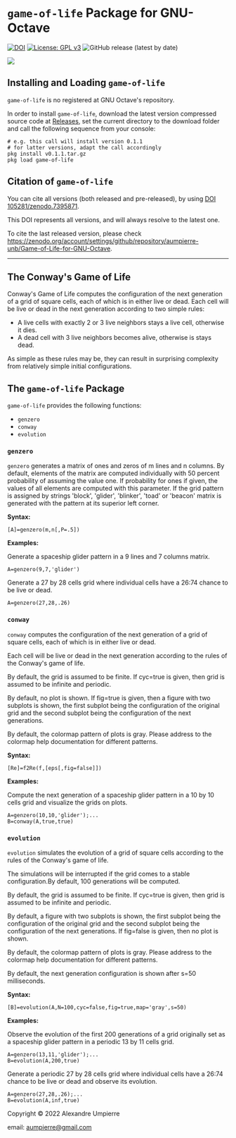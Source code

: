# `game-of-life` Package for GNU-Octave

[![DOI](https://zenodo.org/badge/509427410.svg)](https://zenodo.org/badge/latestdoi/509427410)
[![License: GPL v3](https://img.shields.io/badge/License-GPLv3-blue.svg)](https://www.gnu.org/licenses/gpl-3.0)
![GitHub release (latest by date)](https://img.shields.io/github/v/release/aumpierre-unb/Game-of-Life-for-GNU-Octave)

<!-- ![Illustrative graphical output](https://github.com/aumpierre-unb/Game-of-Life-for-GNU-Octave/blob/main/pics/D2fRe.png "Example of graphical output") -->

![](animation.gif)

## Installing and Loading `game-of-life`

`game-of-life` is no registered at GNU Octave's repository. 

In order to install `game-of-life`, download the latest version compressed source code at [Releases](https://github.com/aumpierre-unb/Game-of-Life-for-GNU-Octave/releases), set the current directory to the download folder and call the following sequence from your console:

```dotnetcli
# e.g. this call will install version 0.1.1
# for latter versions, adapt the call accordingly
pkg install v0.1.1.tar.gz
pkg load game-of-life
```

## Citation of `game-of-life`

You can cite all versions (both released and pre-released), by using
[DOI 105281/zenodo.7395871](https://doi.org/10.5281/zenodo.7395871).

This DOI represents all versions, and will always resolve to the latest one.

To cite the last released version, please check
https://zenodo.org/account/settings/github/repository/aumpierre-unb/Game-of-Life-for-GNU-Octave.

---

## The Conway's Game of Life

Conway's Game of Life computes the configuration of the next generation of a grid of square cells, each of which is in either live or dead. Each cell will be live or dead in the next generation according to two simple rules:

- A live cells with exactly 2 or 3 live neighbors stays a live cell, otherwise it dies.
- A dead cell with 3 live neighbors becomes alive, otherwise is stays dead.

As simple as these rules may be, they can result in surprising complexity from relatively simple initial configurations.

## The `game-of-life` Package

`game-of-life` provides the following functions:

- `genzero`
- `conway`
- `evolution`

### `genzero`

`genzero` generates a matrix of ones and zeros of m lines and n columns.
By default, elements of the matrix are computed individually with 50 percent probability of assuming the value one.
If probability for ones if given, the values of all elements are computed with this parameter.
If the grid pattern is assigned by strings 'block', 'glider', 'blinker', 'toad' or 'beacon' matrix is generated with the pattern at its superior left corner.

**Syntax:**

```dotnetcli
[A]=genzero(m,n[,P=.5])
```

**Examples:**

Generate a spaceship glider pattern in a 9 lines and 7 columns matrix.

```dotnetcli
A=genzero(9,7,'glider')
```

Generate a 27 by 28 cells grid where individual cells have a 26:74 chance to be live or dead.

```dotnetcli
A=genzero(27,28,.26)
```

### `conway`

`conway` computes the configuration of the next generation of a grid of square cells, each of which is in either live or dead.

Each cell will be live or dead in the next generation according to the rules of the Conway's game of life.

By default, the grid is assumed to be finite. If cyc=true is given, then grid is assumed to be infinite and periodic.

By default, no plot is shown. If fig=true is given, then a figure with two subplots is shown, the first subplot being the configuration of the original grid and the second subplot being the configuration of the next generations.

By default, the colormap pattern of plots is gray. Please address to the colormap help documentation for different patterns.

**Syntax:**

```dotnetcli
[Re]=f2Re(f,[eps[,fig=false]])
```

**Examples:**

Compute the next generation of a spaceship glider pattern in a 10 by 10 cells grid and visualize the grids on plots.

```dotnetcli
A=genzero(10,10,'glider');...
B=conway(A,true,true)
```

### `evolution`

`evolution` simulates the evolution of a grid of square cells according to the rules of the Conway's game of life.

The simulations will be interrupted if the grid comes to a stable configuration.By default, 100 generations will be computed.

By default, the grid is assumed to be finite. If cyc=true is given, then grid is assumed to be infinite and periodic.

By default, a figure with two subplots is shown, the first subplot being the configuration of the original grid and the second subplot being the configuration of the next generations. If fig=false is given, then no plot is shown.

By default, the colormap pattern of plots is gray. Please address to the colormap help documentation for different patterns.

By default, the next generation configuration is shown after s=50 milliseconds.

**Syntax:**

```dotnetcli
[B]=evolution(A,N=100,cyc=false,fig=true,map='gray',s=50)
```

**Examples:**

Observe the evolution of the first 200 generations of a grid originally set as a spaceship glider pattern in a periodic 13 by 11 cells grid.

```dotnetcli
A=genzero(13,11,'glider');...
B=evolution(A,200,true)
```

Generate a periodic 27 by 28 cells grid where individual cells have a 26:74 chance to be live or dead and observe its evolution.

```dotnetcli
A=genzero(27,28,.26);...
B=evolution(A,inf,true)
```

Copyright &copy; 2022 Alexandre Umpierre

email: aumpierre@gmail.com
